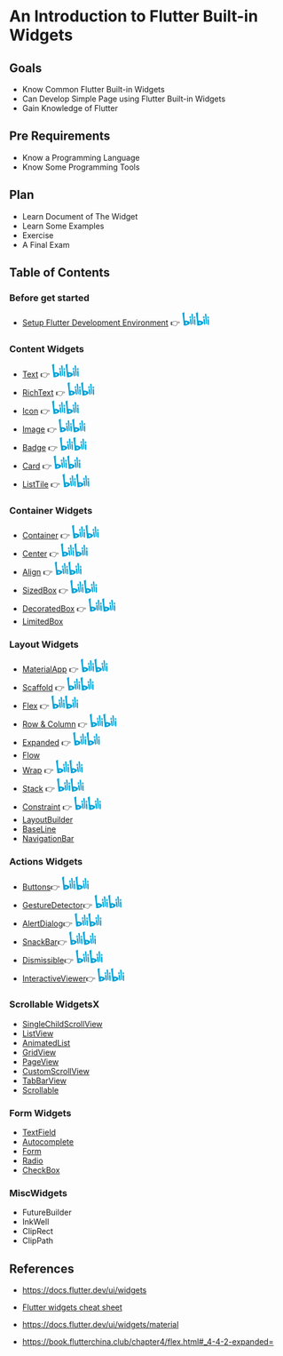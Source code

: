 # An Introduction to Flutter Built-in Widgets

## Goals

- Know Common Flutter Built-in Widgets
- Can Develop Simple Page using Flutter Built-in Widgets
- Gain Knowledge of Flutter

## Pre Requirements

- Know a Programming Language
- Know Some Programming Tools

## Plan

- Learn Document of The Widget
- Learn Some Examples
- Exercise
- A Final Exam

## Table of Contents

### Before get started

- [Setup Flutter Development Environment](lib/src/flutter_develop_env.md) 👉  [<img src="assets/image/bilibili.png" alt="Bilibili" width="48px" height="24px" />](https://www.bilibili.com/video/BV1KP411h7H3/)

### Content Widgets

- [Text](lib/src/content/text/README.md) 👉  [<img src="assets/image/bilibili.png" alt="Bilibili" width="48px" height="24px" />](https://www.bilibili.com/video/BV1Hk4y1w7fq/)
- [RichText](lib/src/content/text/README.md) 👉 [<img src="assets/image/bilibili.png" alt="Bilibili" width="48px" height="24px" />](https://www.bilibili.com/video/BV1Nw411i7cN/)
- [Icon](lib/src/content/icon/README.md) 👉 [<img src="assets/image/bilibili.png" alt="Bilibili" width="48px" height="24px" />](https://www.bilibili.com/video/BV1KN411H7ja/)
- [Image](lib/src/content/image/README.md) 👉 [<img src="assets/image/bilibili.png" alt="Bilibili" width="48px" height="24px" />](https://www.bilibili.com/video/BV16H4y1U7Hb/)
- [Badge](lib/src/content/badge/README.md) 👉 [<img src="assets/image/bilibili.png" alt="Bilibili" width="48px" height="24px" />](https://www.bilibili.com/video/BV1Mu411c7SQ/)
- [Card](lib/src/content/card/README.md) 👉 [<img src="assets/image/bilibili.png" alt="Bilibili" width="48px" height="24px" />](https://www.bilibili.com/video/BV12u411c7W4/)
- [ListTile](lib/src/content/list_tile/README.md) 👉 [<img src="assets/image/bilibili.png" alt="Bilibili" width="48px" height="24px" />](https://www.bilibili.com/video/BV1yF411D7YX/)

### Container Widgets

- [Container](lib/src/container/container/README.md) 👉 [<img src="assets/image/bilibili.png" alt="Bilibili" width="48px" height="24px" />](https://www.bilibili.com/video/BV1Wu411c7XN/)
- [Center](lib/src/container/container/README.md) 👉 [<img src="assets/image/bilibili.png" alt="Bilibili" width="48px" height="24px" />](https://www.bilibili.com/video/BV1iw411i7wC/)
- [Align](lib/src/container/container/README.md) 👉 [<img src="assets/image/bilibili.png" alt="Bilibili" width="48px" height="24px" />](https://www.bilibili.com/video/BV1kN411n77R/)
- [SizedBox](lib/src/container/container/README.md) 👉 [<img src="assets/image/bilibili.png" alt="Bilibili" width="48px" height="24px" />](https://www.bilibili.com/video/BV1Nz4y1L7yc/)
- [DecoratedBox](lib/src/container/container/README.md) 👉 [<img src="assets/image/bilibili.png" alt="Bilibili" width="48px" height="24px" />](https://www.bilibili.com/video/BV1Bh4y1A7pb/)
- [LimitedBox](lib/src/container/limited_box/README.md)


### Layout Widgets

- [MaterialApp](lib/src/layout/materialapp/README.md) 👉 [<img src="assets/image/bilibili.png" alt="Bilibili" width="48px" height="24px" />](https://www.bilibili.com/video/BV18H4y1S7PX/)
- [Scaffold](lib/src/layout/scaffold/README.md) 👉 [<img src="assets/image/bilibili.png" alt="Bilibili" width="48px" height="24px" />](https://www.bilibili.com/video/BV1yu4y1r7au/)
- [Flex](lib/src/layout/flex/README.md) 👉 [<img src="assets/image/bilibili.png" alt="Bilibili" width="48px" height="24px" />](https://www.bilibili.com/video/BV1g94y1p7P7/)
- [Row & Column](lib/src/layout/flex/README.md) 👉 [<img src="assets/image/bilibili.png" alt="Bilibili" width="48px" height="24px" />](https://www.bilibili.com/video/BV1hN411H7ak/)
- [Expanded](lib/src/layout/flex/README.md) 👉 [<img src="assets/image/bilibili.png" alt="Bilibili" width="48px" height="24px" />](https://www.bilibili.com/video/BV1EP411b7j2/)
- [Flow](lib/src/layout/flow/README.md)
- [Wrap](lib/src/layout/flow/README.md) 👉 [<img src="assets/image/bilibili.png" alt="Bilibili" width="48px" height="24px" />](https://www.bilibili.com/video/BV1Xp4y1c7fA/)
- [Stack](lib/src/layout/stack/README.md) 👉 [<img src="assets/image/bilibili.png" alt="Bilibili" width="48px" height="24px" />](https://www.bilibili.com/video/BV1Dh4y1A7My/)
- [Constraint](lib/src/layout/constraint/README.md) 👉 [<img src="assets/image/bilibili.png" alt="Bilibili" width="48px" height="24px" />](https://www.bilibili.com/video/BV1Zj411k7mC/)
- [LayoutBuilder](lib/src/layout/layout_builder/README.md)
- [BaseLine](lib/src/container/baseline/README.md)
- [NavigationBar](lib/src/layout/navigation_bar/README.md)

### Actions Widgets

- [Buttons](lib/src/actions/buttons/README.md)👉 [<img src="assets/image/bilibili.png" alt="Bilibili" width="48px" height="24px" />](https://www.bilibili.com/video/BV1jw411v7ZJ/)
- [GestureDetector](lib/src/actions/gesture_detector/README.md)👉 [<img src="assets/image/bilibili.png" alt="Bilibili" width="48px" height="24px" />](https://www.bilibili.com/video/BV1R34y1w7tn/)
- [AlertDialog](lib/src/actions/alert_dialog/README.md)👉 [<img src="assets/image/bilibili.png" alt="Bilibili" width="48px" height="24px" />](https://www.bilibili.com/video/BV17F411m7jG/)
- [SnackBar](lib/src/actions/snack_bar/README.md)👉 [<img src="assets/image/bilibili.png" alt="Bilibili" width="48px" height="24px" />](https://www.bilibili.com/video/BV1wj411875h/)
- [Dismissible](lib/src/actions/dismissible/README.md)👉 [<img src="assets/image/bilibili.png" alt="Bilibili" width="48px" height="24px" />](https://www.bilibili.com/video/BV1qu4y1z7oR/)
- [InteractiveViewer](lib/src/actions/interactive_viewer/README.md)👉 [<img src="assets/image/bilibili.png" alt="Bilibili" width="48px" height="24px" />](https://www.bilibili.com/video/BV1g8411i7xC/)

### Scrollable WidgetsX

- [SingleChildScrollView](lib/src/scroll/single_child_scroll_view/README.md)
- [ListView](lib/src/scroll/list_view/README.md)
- [AnimatedList](lib/src/scroll/animated_list/README.md)
- [GridView](lib/src/scroll/grid_view/README.md)
- [PageView](lib/src/scroll/page_view/README.md)
- [CustomScrollView](lib/src/lib/src/scroll/custom_scroll_view/README.md)
- [TabBarView](lib/src/scroll/tabbar_view/README.md)
- [Scrollable](lib/src/scroll/scrollable/README.md)


### Form Widgets

- [TextField](lib/src/form/text_field/README.md)
- [Autocomplete](lib/src/form/autocomplete/README.md)
- [Form](lib/src/form/form/README.md)
- [Radio](lib/src/form/radio/README.md)
- [CheckBox](lib/src/form/checkbox/README.md)

### MiscWidgets

- FutureBuilder
- InkWell
- ClipRect
- ClipPath


## References

- https://docs.flutter.dev/ui/widgets

- [Flutter widgets cheat sheet](https://blog.codemagic.io/flutter-widget-cheat-sheet/)

- https://docs.flutter.dev/ui/widgets/material

- https://book.flutterchina.club/chapter4/flex.html#_4-4-2-expanded=

